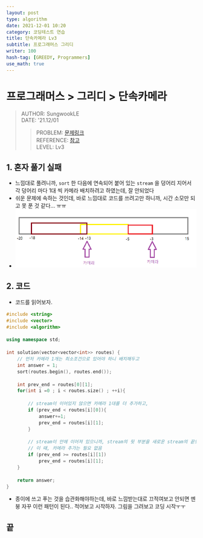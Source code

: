 ```yaml
---
layout: post
type: algorithm
date: 2021-12-01 10:20
category: 코딩테스트 연습
title: 단속카메라 Lv3
subtitle: 프로그래머스 그리디
writer: 100
hash-tag: [GREEDY, Programmers]
use_math: true
---
```



# 프로그래머스 > 그리디 > 단속카메라
> AUTHOR: SungwookLE    
> DATE: '21.12/01  
>> PROBLEM: [문제링크](https://programmers.co.kr/learn/courses/30/lessons/42884)  
>> REFERENCE: [참고](https://mungto.tistory.com/49)  
>> LEVEL: Lv3    

## 1. 혼자 풀기 실패
- 느낌대로 풀려니까, `sort` 한 다음에 연속되어 붙어 있는 `stream` 을 덩어리 지어서 각 덩어리 마다 1대 씩 카메라 배치하려고 하였는데, 잘 안되었다
- 쉬운 문제에 속하는 것인데, 바로 느낌대로 코드를 쓰려고만 하니까, 시간 소모만 되고 못 푼 것 같다... ㅠㅠ
- ![images](./img/1.png)

## 2. 코드
- 코드를 읽어보자.

```c++
#include <string>
#include <vector>
#include <algorithm>

using namespace std;

int solution(vector<vector<int>> routes) {
    // 먼저 카메라 1개는 최소조건으로 있어야 하니 배치해두고
    int answer = 1;
    sort(routes.begin(), routes.end());

    int prev_end = routes[0][1];
    for(int i =0 ; i < routes.size() ; ++i){
      
        // stream이 이어있지 않으면 카메라 1대를 더 추가하고,
        if (prev_end < routes[i][0]){
            answer+=1;
            prev_end = routes[i][1];
        }

        // stream이 안에 이어져 있으니까, stream의 뒷 부분을 새로운 stream의 끝으로 설정해 둔다.
        // 이 때, 카메라 추가는 필요 없음
        if (prev_end >= routes[i][1])
            prev_end = routes[i][1];
    }
    
    return answer;
}
```
- 종이에 쓰고 푸는 것을 습관화해야하는데, 바로 느낌받는대로 끄적여보고 안되면 멘붕 자꾸 이런 패턴이 된다.. 적어보고 시작하자. 그림을 그려보고 코딩 시작ㅜㅜ

## 끝